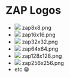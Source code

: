 # ZAP Logos

* ![](https://raw.githubusercontent.com/zaproxy/zap-swag/master/logos/zap8x8.png) zap8x8.png
* ![](https://raw.githubusercontent.com/zaproxy/zap-swag/master/logos/zap16x16.png) zap16x16.png
* ![](https://raw.githubusercontent.com/zaproxy/zap-swag/master/logos/zap32x32.png) zap32x32.png
* ![](https://raw.githubusercontent.com/zaproxy/zap-swag/master/logos/zap64x64.png) zap64x64.png
* ![](https://raw.githubusercontent.com/zaproxy/zap-swag/master/logos/zap128x128.png) zap128x128.png
* ![](https://raw.githubusercontent.com/zaproxy/zap-swag/master/logos/zap256x256.png) zap256x256.png
* etc 😁
